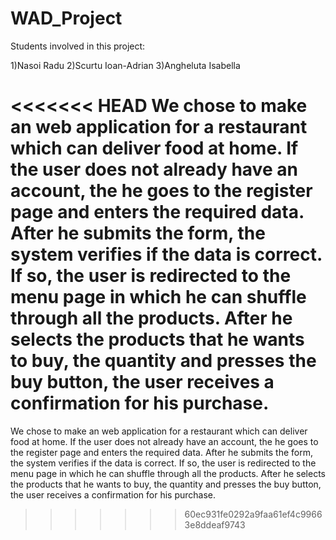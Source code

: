 # WAD_Project

  Students involved in this project:

1)Nasoi Radu
2)Scurtu Ioan-Adrian 
3)Angheluta Isabella

<<<<<<< HEAD
  We chose to make an web application for a restaurant which can deliver food at home. If the user does not already have an account, the he goes to the register page and enters the required data. After he submits the form, the system verifies if the data is correct. If so, the user is redirected to the menu page in which he can shuffle through all the products. After he selects the products that he wants to buy, the quantity and presses the buy button, the user receives a confirmation for his purchase.
=======
  We chose to make an web application for a restaurant which can deliver food at home.
  If the user does not already have an account, the he goes to the register page and enters the required data. After he
 submits the form, the system verifies if the data is correct. If so, the user is redirected to the menu page in which he can
shuffle through all the products. After he selects the products that he wants to buy, the quantity and presses the buy button, the user
receives a confirmation for his purchase.


>>>>>>> 60ec931fe0292a9faa61ef4c99663e8ddeaf9743
